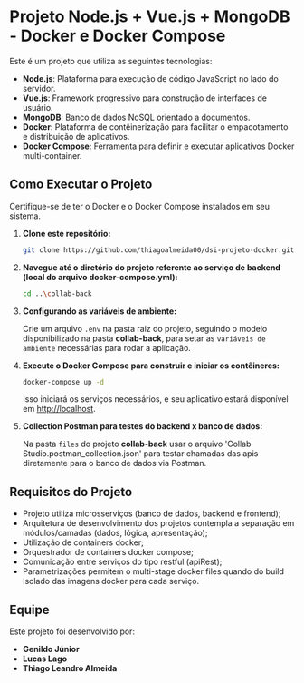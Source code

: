 # Projeto Node.js + Vue.js + MongoDB - Docker e Docker Compose

Este é um projeto que utiliza as seguintes tecnologias:

- **Node.js**: Plataforma para execução de código JavaScript no lado do servidor.
- **Vue.js**: Framework progressivo para construção de interfaces de usuário.
- **MongoDB**: Banco de dados NoSQL orientado a documentos.
- **Docker**: Plataforma de contêinerização para facilitar o empacotamento e distribuição de aplicativos.
- **Docker Compose**: Ferramenta para definir e executar aplicativos Docker multi-container.

## Como Executar o Projeto

Certifique-se de ter o Docker e o Docker Compose instalados em seu sistema.

1. **Clone este repositório:**

    ```bash
    git clone https://github.com/thiagoalmeida00/dsi-projeto-docker.git
    ```

2. **Navegue até o diretório do projeto referente ao serviço de backend (local do arquivo docker-compose.yml):**

    ```bash
    cd ..\collab-back
    ```

3. **Configurando as variáveis de ambiente:**

    Crie um arquivo `.env` na pasta raiz do projeto, seguindo o modelo disponibilizado na pasta **collab-back**,
    para setar as `variáveis de ambiente` necessárias para rodar a aplicação.

4. **Execute o Docker Compose para construir e iniciar os contêineres:**

    ```bash
    docker-compose up -d
    ```

    Isso iniciará os serviços necessários, e seu aplicativo estará disponível em [http://localhost](http://localhost).

5. **Collection Postman para testes do backend x banco de dados:**

   Na pasta `files` do projeto **collab-back** usar o arquivo 'Collab Studio.postman_collection.json' para testar
   chamadas das apis diretamente para o banco de dados via Postman.

## Requisitos do Projeto

- Projeto utiliza microsserviços (banco de dados, backend e frontend);
- Arquitetura de desenvolvimento dos projetos contempla a separação em módulos/camadas (dados, lógica, apresentação);
- Utilização de containers docker;
- Orquestrador de containers docker compose;
- Comunicação entre serviços do tipo restful (apiRest);
- Parametrizações permitem o multi-stage docker files quando do build isolado das imagens docker para cada serviço.

## Equipe

Este projeto foi desenvolvido por:
- **Genildo Júnior**
- **Lucas Lago**
- **Thiago Leandro Almeida**
